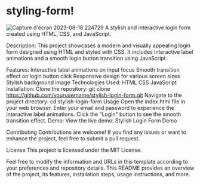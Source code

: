 # styling-form!
![Capture d'écran 2023-08-18 224729](https://github.com/dachraoui-ui/styling-form/assets/111989744/5e632ef1-15f1-4480-a482-67e009583b99)
A stylish and interactive login form created using HTML, CSS, and JavaScript.


Description:
This project showcases a modern and visually appealing login form designed using HTML and styled with CSS. 
It includes interactive label animations and a smooth login button transition using JavaScript.

Features:
Interactive label animations on input focus
Smooth transition effect on login button click
Responsive design for various screen sizes
Stylish background image
Technologies Used:
HTML
CSS
JavaScript
Installation:
Clone the repository: git clone https://github.com/yourusername/stylish-login-form.git
Navigate to the project directory: cd stylish-login-form
Usage
Open the index.html file in your web browser.
Enter your email and password to experience the interactive label animations.
Click the "Login" button to see the smooth transition effect.
Demo:
View the live demo: Stylish Login Form Demo

Contributing
Contributions are welcome! If you find any issues or want to enhance the project, feel free to submit a pull request.

License
This project is licensed under the MIT License.

Feel free to modify the information and URLs in this template according to your preferences and repository details.
This README provides an overview of the project, its features, installation steps, usage instructions, and more.

